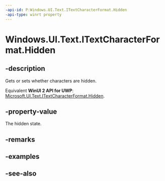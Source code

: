 ```yaml
---
-api-id: P:Windows.UI.Text.ITextCharacterFormat.Hidden
-api-type: winrt property
---
```


<!-- Property syntax
public Windows.UI.Text.FormatEffect Hidden { get;  set; }
-->

# Windows.UI.Text.ITextCharacterFormat.Hidden

## -description
Gets or sets whether characters are hidden.

Equivalent **WinUI 2 API for UWP**: [Microsoft.UI.Text.ITextCharacterFormat.Hidden](/windows/winui/api/microsoft.ui.text.itextcharacterformat.hidden).

## -property-value
The hidden state.

## -remarks

## -examples

## -see-also
